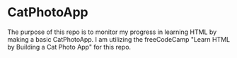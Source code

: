 # CatPhotoApp
The purpose of this repo is to monitor my progress in learning HTML by making a basic CatPhotoApp. I am utilizing the freeCodeCamp "Learn HTML by Building a Cat Photo App" for this repo.
